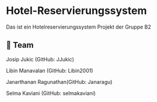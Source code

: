 # Hotel-Reservierungssystem

Das ist ein Hotelreservierungssystem Projekt der Gruppe B2

## 👥 Team

Josip Jukic (GitHub: JJukic)

Libin Manavalan (GitHub: Libin2001)

Janarthanan Ragunathan(GitHub: Janaragu)

Selma Kaviani (GitHub: selmakaviani)
